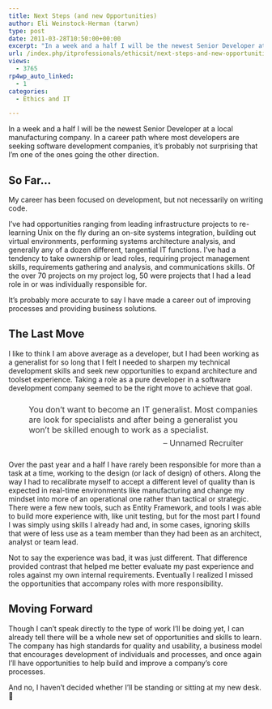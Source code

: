 ```yaml
---
title: Next Steps (and new Opportunities)
author: Eli Weinstock-Herman (tarwn)
type: post
date: 2011-03-28T10:50:00+00:00
excerpt: "In a week and a half I will be the newest Senior Developer at a local manufacturing company. In a career path where most developers are seeking software development companies, it's probably not surprising that I'm one of the ones going the other direction."
url: /index.php/itprofessionals/ethicsit/next-steps-and-new-opportunities/
views:
  - 3765
rp4wp_auto_linked:
  - 1
categories:
  - Ethics and IT

---
```

In a week and a half I will be the newest Senior Developer at a local manufacturing company. In a career path where most developers are seeking software development companies, it&#8217;s probably not surprising that I&#8217;m one of the ones going the other direction.

## So Far&#8230;

My career has been focused on development, but not necessarily on writing code.

I&#8217;ve had opportunities ranging from leading infrastructure projects to re-learning Unix on the fly during an on-site systems integration, building out virtual environments, performing systems architecture analysis, and generally any of a dozen different, tangential IT functions. I&#8217;ve had a tendency to take ownership or lead roles, requiring project management skills, requirements gathering and analysis, and communications skills. Of the over 70 projects on my project log, 50 were projects that I had a lead role in or was individually responsible for. 

It&#8217;s probably more accurate to say I have made a career out of improving processes and providing business solutions.

## The Last Move

I like to think I am above average as a developer, but I had been working as a generalist for so long that I felt I needed to sharpen my technical development skills and seek new opportunities to expand architecture and toolset experience. Taking a role as a pure developer in a software development company seemed to be the right move to achieve that goal.

<div style="background-image: url('http://forum.lessthandot.com/styles/microdotprolite/theme/images/quote.gif'); background-repeat: no-repeat; font-size: 12pt; color: #333333; background-position: 10px 10px; padding: 10px 10px 10px 40px; ">
  You don&#8217;t want to become an IT generalist. Most companies are look for specialists and after being a generalist you won&#8217;t be skilled enough to work as a specialist. 
  
  <div style="text-align: right; padding: 6px 30px 0px 0px;">
    &#8211; Unnamed Recruiter
  </div>
</div>

Over the past year and a half I have rarely been responsible for more than a task at a time, working to the design (or lack of design) of others. Along the way I had to recalibrate myself to accept a different level of quality than is expected in real-time environments like manufacturing and change my mindset into more of an operational one rather than tactical or strategic. There were a few new tools, such as Entity Framework, and tools I was able to build more experience with, like unit testing, but for the most part I found I was simply using skills I already had and, in some cases, ignoring skills that were of less use as a team member than they had been as an architect, analyst or team lead. 

Not to say the experience was bad, it was just different. That difference provided contrast that helped me better evaluate my past experience and roles against my own internal requirements. Eventually I realized I missed the opportunities that accompany roles with more responsibility.

## Moving Forward

Though I can&#8217;t speak directly to the type of work I&#8217;ll be doing yet, I can already tell there will be a whole new set of opportunities and skills to learn. The company has high standards for quality and usability, a business model that encourages development of individuals and processes, and once again I&#8217;ll have opportunities to help build and improve a company&#8217;s core processes.

And no, I haven&#8217;t decided whether I&#8217;ll be standing or sitting at my new desk. 🙂